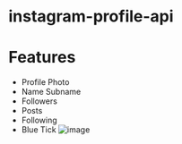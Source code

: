 # instagram-profile-api

# Features

+ Profile Photo
+ Name Subname
+ Followers
+ Posts
+ Following
+ Blue Tick
![image](https://github.com/EironeMarian/instagram-profile-api/assets/102454358/4be8698d-cf68-4422-8dd3-c4d88cbd6e88)
